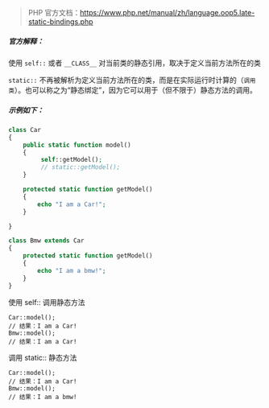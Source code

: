 > PHP 官方文档：https://www.php.net/manual/zh/language.oop5.late-static-bindings.php



##### 官方解释：

使用 `self::` 或者 `__CLASS__` 对当前类的静态引用，取决于定义当前方法所在的类

`static::` 不再被解析为定义当前方法所在的类，而是在实际运行时计算的（`调用类`）。也可以称之为“静态绑定”，因为它可以用于（但不限于）静态方法的调用。

##### 示例如下：

```php
class Car
{
    public static function model()
    {
         self::getModel();
         // static::getModel(); 
    }

    protected static function getModel()
    {
        echo "I am a Car!";
    }

}

class Bmw extends Car
{
    protected static function getModel()
    {
        echo "I am a bmw!";
    }
}
```

使用 self:: 调用静态方法

```
Car::model();
// 结果：I am a Car!
Bmw::model();
// 结果：I am a Car!
```

调用 static:: 静态方法

```
Car::model();
// 结果：I am a Car!
Bmw::model();
// 结果：I am a bmw!
```

